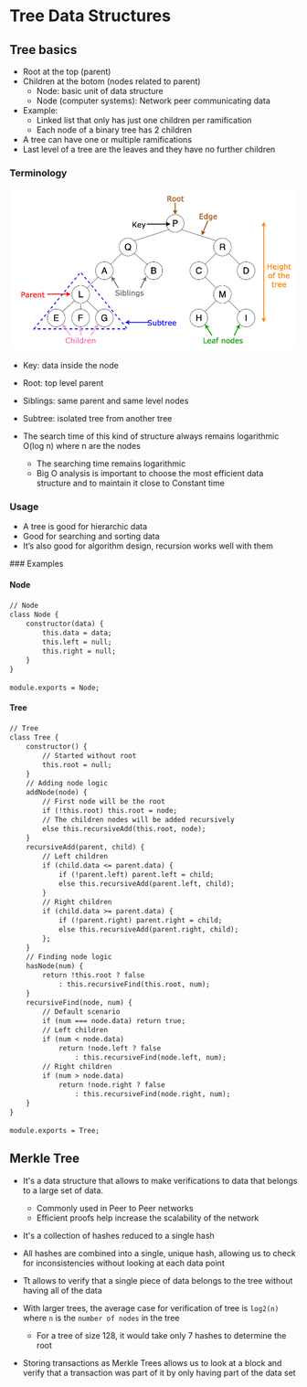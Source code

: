 # Tree Data Structures

## Tree basics

-   Root at the top (parent)
-   Children at the botom (nodes related to parent)
    -   Node: basic unit of data structure
    -   Node (computer systems): Network peer communicating data
-   Example:
    -   Linked list that only has just one children per ramification
    -   Each node of a binary tree has 2 children
-   A tree can have one or multiple ramifications
-   Last level of a tree are the leaves and they have no further children

### Terminology

![Tree diagram](./media/tree.png)

-   Key: data inside the node
-   Root: top level parent
-   Siblings: same parent and same level nodes
-   Subtree: isolated tree from another tree
-   The search time of this kind of structure always remains logarithmic O(log n) where n are the nodes

    -   The searching time remains logarithmic
    -   Big O analysis is important to choose the most efficient data structure and to maintain it close to Constant time

### Usage

-   A tree is good for hierarchic data
-   Good for searching and sorting data
-   It’s also good for algorithm design, recursion works well with them

### Examples

#### Node

```JS
// Node
class Node {
    constructor(data) {
        this.data = data;
        this.left = null;
        this.right = null;
    }
}

module.exports = Node;
```

#### Tree

```JS
// Tree
class Tree {
    constructor() {
        // Started without root
        this.root = null;
    }
    // Adding node logic
    addNode(node) {
        // First node will be the root
        if (!this.root) this.root = node;
        // The children nodes will be added recursively
        else this.recursiveAdd(this.root, node);
    }
    recursiveAdd(parent, child) {
        // Left children
        if (child.data <= parent.data) {
            if (!parent.left) parent.left = child;
            else this.recursiveAdd(parent.left, child);
        }
        // Right children
        if (child.data >= parent.data) {
            if (!parent.right) parent.right = child;
            else this.recursiveAdd(parent.right, child);
        };
    }
    // Finding node logic
    hasNode(num) {
        return !this.root ? false
            : this.recursiveFind(this.root, num);
    }
    recursiveFind(node, num) {
        // Default scenario
        if (num === node.data) return true;
        // Left children
        if (num < node.data)
            return !node.left ? false
                : this.recursiveFind(node.left, num);
        // Right children
        if (num > node.data)
            return !node.right ? false
                : this.recursiveFind(node.right, num);
    }
}

module.exports = Tree;
```

## Merkle Tree

-   It's a data structure that allows to make verifications to data that belongs to a large set of data.

    -   Commonly used in Peer to Peer networks
    -   Efficient proofs help increase the scalability of the network

-   It's a collection of hashes reduced to a single hash
-   All hashes are combined into a single, unique hash, allowing us to check for inconsistencies without looking at each data point
-   Tt allows to verify that a single piece of data belongs to the tree without having all of the data
-   With larger trees, the average case for verification of tree is `log2(n)` where `n` is the `number of nodes` in the tree
    -   For a tree of size 128, it would take only 7 hashes to determine the root
-   Storing transactions as Merkle Trees allows us to look at a block and verify that a transaction was part of it by only having part of the data set
